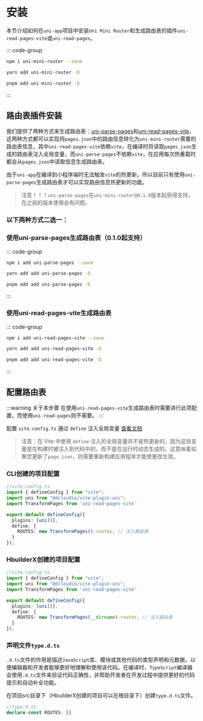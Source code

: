 # 安装
本节介绍如何在`uni-app`项目中安装`Uni Mini Router`和生成路由表的插件`uni-read-pages-vite`或`uni-read-pages`。


::: code-group
```bash [npm]
npm i uni-mini-router --save
```

```bash [yarn]
yarn add uni-mini-router -D
```

```bash [pnpm]
pnpm add uni-mini-router -D
```
:::



## 路由表插件安装

我们提供了两种方式来生成路由表：[uni-parse-pages](https://www.npmjs.com/package/uni-parse-pages)和[uni-read-pages-vite](https://www.npmjs.com/package/uni-read-pages-vite)，这两种方式都可以实现将`pages.json`中的路由信息转化为`uni-mini-router`需要的路由表信息，其中`uni-read-pages-vite`依赖`vite`，在编译时将读取`pages.json`生成的路由表注入全局变量，而`uni-parse-pages`不依赖`vite`，在应用每次热重载时都会从`pages.json`中读取信息生成路由表。

由于`uni-app`在编译到小程序端时无法触发`vite`的热更新，所以目前只有使用`uni-parse-pages`生成路由表才可以实现路由信息热更新的功能。

> 注意！！！`uni-parse-pages`在`uni-mini-router@0.1.0`版本起获得支持，在之前的版本使用会有问题。

### 以下两种方式二选一：

### 使用uni-parse-pages生成路由表（0.1.0起支持）

::: code-group
```bash [npm]
npm i add uni-parse-pages --save
```

```bash [yarn]
yarn add add uni-parse-pages -D
```

```bash [pnpm]
pnpm add add uni-parse-pages -D
```
:::


### 使用uni-read-pages-vite生成路由表

::: code-group
```bash [npm]
npm i add uni-read-pages-vite --save
```

```bash [yarn]
yarn add add uni-read-pages-vite -D
```

```bash [pnpm]
pnpm add add uni-read-pages-vite -D
```
:::


## 配置路由表

:::warning 关于本步骤
在使用`uni-read-pages-vite`生成路由表时需要进行此项配置，而使用`uni-read-pages`则不需要。
:::


配置 `vite.config.ts` 通过 `define` 注入全局变量 [查看文档](https://cn.vitejs.dev/config/shared-options.html#define)

>注意：在 Vite 中使用 `define` 注入的全局变量并不是热更新的，因为这些变量是在构建时被注入到代码中的，而不是在运行时动态生成的。这意味着如果您更新了`page.json`，则需要重新构建应用程序才能使更改生效。

### CLI创建的项目配置
```ts
//vite.config.ts
import { defineConfig } from "vite";
import uni from "@dcloudio/vite-plugin-uni";
import TransformPages from 'uni-read-pages-vite'

export default defineConfig({
  plugins: [uni()],
  define: {
    ROUTES: new TransformPages().routes, // 注入路由表
  }
});
```

### HbuilderX创建的项目配置
```ts
//vite.config.ts
import { defineConfig } from "vite";
import uni from "@dcloudio/vite-plugin-uni";
import TransformPages from 'uni-read-pages-vite'

export default defineConfig({
  plugins: [uni()],
  define: {
    ROUTES: new TransformPages(__dirname).routes, // 注入路由表
  }
});
```

### 声明文件`type.d.ts`
`.d.ts`文件的作用是描述`JavaScript`库、模块或其他代码的类型声明和元数据，以便编辑器和开发者能够更好地理解和使用该代码。在编译时，`TypeScript`编译器会使用`.d.ts`文件来验证代码正确性，并帮助开发者在开发过程中提供更好的代码提示和自动补全功能。

在项目src目录下（HbuilderX创建的项目可以在根目录下）创建`type.d.ts`文件。

```ts
//type.d.ts
declare const ROUTES: []
```
